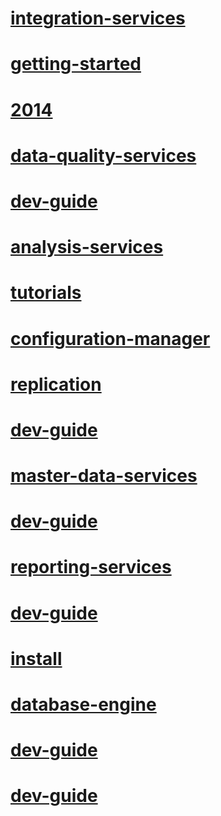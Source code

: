 # [integration-services](2014\integration-services\TOC.md)
# [getting-started](2014\getting-started\TOC.md)
# [2014](2014\TOC.md)
# [data-quality-services](2014\data-quality-services\TOC.md)
# [dev-guide](2014\analysis-services\dev-guide\TOC.md)
# [analysis-services](2014\analysis-services\TOC.md)
# [tutorials](2014\tutorials\TOC.md)
# [configuration-manager](2014\tools\configuration-manager\TOC.md)
# [replication](2014\relational-databases\replication\TOC.md)
# [dev-guide](2014\master-data-services\dev-guide\TOC.md)
# [master-data-services](2014\master-data-services\TOC.md)
# [dev-guide](2014\reporting-services\dev-guide\TOC.md)
# [reporting-services](2014\reporting-services\TOC.md)
# [dev-guide](2014\database-engine\dev-guide\TOC.md)
# [install](2014\sql-server\install\TOC.md)
# [database-engine](2014\database-engine\TOC.md)
# [dev-guide](2014\relational-databases\replication\dev-guide\TOC.md)
# [dev-guide](2014\integration-services\dev-guide\TOC.md)

